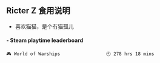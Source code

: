 ## Ricter Z 食用说明
- 喜欢猫猫，是个冇猫孤儿

<!-- steam-box start -->
#### - Steam playtime leaderboard
```text
🎮 World of Warships                 🕘 278 hrs 18 mins
```
<!-- Powered by https://github.com/YouEclipse/steam-box . -->
<!-- steam-box end -->
